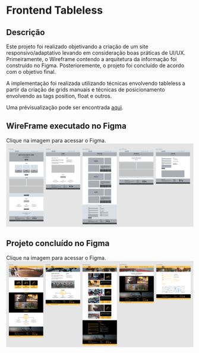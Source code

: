 # Frontend Tableless

## Descrição

Este projeto foi realizado objetivando a criação de um site responsivo/adaptativo levando em consideração boas práticas de UI/UX. Primeiramente, o Wireframe contendo a arquitetura da informação foi construído no Figma. Posterioremente, o projeto foi concluído de acordo com o objetivo final.

A implementação foi realizada utilizando técnicas envolvendo tableless a partir da criação de grids manuais e técnicas de posicionamento envolvendo as tags position, float e outros.

Uma prévisualização pode ser encontrada [aqui](https://goliveirabr.github.io/bikcraft/).

## WireFrame executado no Figma

Clique na imagem para acessar o Figma.
[![Figma](/readme-img/figma-wire.png)](https://www.figma.com/file/bem0umXv3RkRU2fPhRnyMI/bikcraft-wireframe?node-id=0%3A1)

## Projeto concluído no Figma

Clique na imagem para acessar o Figma.
[![Figma](/readme-img/figma-design.png)](https://www.figma.com/file/Maziql5mSMKFoMc56Sxv5L/bikcraft-design?node-id=0%3A1)
